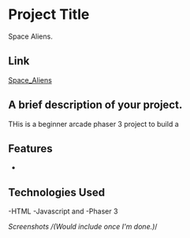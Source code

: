# Project Title
Space Aliens.


## Link
[Space_Aliens](https://alvin-okoli.github.io/Space-Aliens/)


## A brief description of your project.
THis is a beginner arcade phaser 3 project to build a 


## Features
- 


## **Technologies Used**
-HTML 
-Javascript and 
-Phaser 3


***Screenshots* /*(Would include once I'm done.)*/

 
